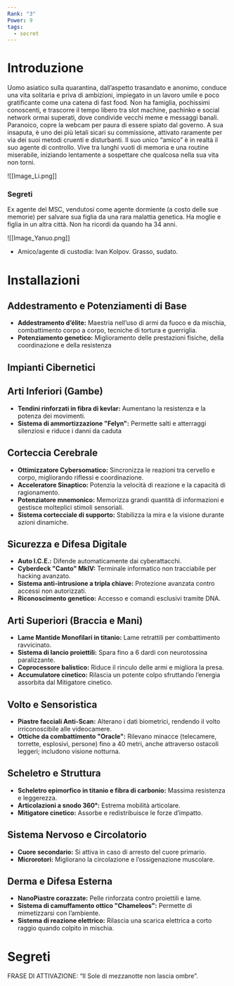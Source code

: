 ```yaml
---
Rank: "3"
Power: 9
tags:
  - secret
---
```

# Introduzione
Uomo asiatico sulla quarantina, dall’aspetto trasandato e anonimo, conduce una vita solitaria e priva di ambizioni, impiegato in un lavoro umile e poco gratificante come una catena di fast food. Non ha famiglia, pochissimi conoscenti, e trascorre il tempo libero tra slot machine, pachinko e social network ormai superati, dove condivide vecchi meme e messaggi banali. Paranoico, copre la webcam per paura di essere spiato dal governo. A sua insaputa, è uno dei più letali sicari su commissione, attivato raramente per via dei suoi metodi cruenti e disturbanti. Il suo unico “amico” è in realtà il suo agente di controllo. Vive tra lunghi vuoti di memoria e una routine miserabile, iniziando lentamente a sospettare che qualcosa nella sua vita non torni.

![[Image_Li.png]]

### Segreti
Ex agente del MSC, vendutosi come agente dormiente (a costo delle sue memorie) per salvare sua figlia da una rara malattia genetica. Ha moglie e figlia in un altra città. Non ha ricordi da quando ha 34 anni.

![[Image_Yanuo.png]]

- Amico/agente di custodia: Ivan Kolpov. Grasso, sudato.

# Installazioni
## Addestramento e Potenziamenti di Base

- **Addestramento d’élite:** Maestria nell’uso di armi da fuoco e da mischia, combattimento corpo a corpo, tecniche di tortura e guerriglia.
- **Potenziamento genetico:** Miglioramento delle prestazioni fisiche, della coordinazione e della resistenza

## Impianti Cibernetici

## Arti Inferiori (Gambe)

- **Tendini rinforzati in fibra di kevlar:** Aumentano la resistenza e la potenza dei movimenti.
- **Sistema di ammortizzazione "Felyn":** Permette salti e atterraggi silenziosi e riduce i danni da caduta

## Corteccia Cerebrale

- **Ottimizzatore Cybersomatico:** Sincronizza le reazioni tra cervello e corpo, migliorando riflessi e coordinazione.
- **Acceleratore Sinaptico:** Potenzia la velocità di reazione e la capacità di ragionamento.
- **Potenziatore mnemonico:** Memorizza grandi quantità di informazioni e gestisce molteplici stimoli sensoriali.
- **Sistema cortecciale di supporto:** Stabilizza la mira e la visione durante azioni dinamiche.

## Sicurezza e Difesa Digitale

- **Auto I.C.E.:** Difende automaticamente dai cyberattacchi.
- **Cyberdeck "Canto" MkIV:** Terminale informatico non tracciabile per hacking avanzato.
- **Sistema anti-intrusione a tripla chiave:** Protezione avanzata contro accessi non autorizzati.
- **Riconoscimento genetico:** Accesso e comandi esclusivi tramite DNA.

## Arti Superiori (Braccia e Mani)

- **Lame Mantide Monofilari in titanio:** Lame retrattili per combattimento ravvicinato.
- **Sistema di lancio proiettili:** Spara fino a 6 dardi con neurotossina paralizzante.
- **Coprocessore balistico:** Riduce il rinculo delle armi e migliora la presa.
- **Accumulatore cinetico:** Rilascia un potente colpo sfruttando l’energia assorbita dal Mitigatore cinetico.

## Volto e Sensoristica

- **Piastre facciali Anti-Scan:** Alterano i dati biometrici, rendendo il volto irriconoscibile alle videocamere.
- **Ottiche da combattimento "Oracle":** Rilevano minacce (telecamere, torrette, esplosivi, persone) fino a 40 metri, anche attraverso ostacoli leggeri; includono visione notturna.

## Scheletro e Struttura

- **Scheletro epimorfico in titanio e fibra di carbonio:** Massima resistenza e leggerezza.
- **Articolazioni a snodo 360°:** Estrema mobilità articolare.
- **Mitigatore cinetico:** Assorbe e redistribuisce le forze d’impatto.

## Sistema Nervoso e Circolatorio

- **Cuore secondario:** Si attiva in caso di arresto del cuore primario.
- **Microrotori:** Migliorano la circolazione e l’ossigenazione muscolare.

## Derma e Difesa Esterna

- **NanoPiastre corazzate:** Pelle rinforzata contro proiettili e lame.
- **Sistema di camuffamento ottico "Chameleos":** Permette di mimetizzarsi con l’ambiente.
- **Sistema di reazione elettrico:** Rilascia una scarica elettrica a corto raggio quando colpito in mischia.

# Segreti
FRASE DI ATTIVAZIONE: “Il Sole di mezzanotte non lascia ombre”.